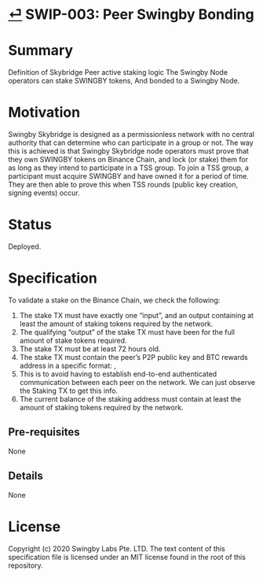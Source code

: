 # [⏎](./readme.md) SWIP-003: Peer Swingby Bonding

# Summary

Definition of Skybridge Peer active staking logic
The Swingby Node operators can stake SWINGBY tokens, And bonded to a Swingby Node.

# Motivation

Swingby Skybridge is designed as a permissionless network with no central
authority that can determine who can participate in a group or not. The way this
is achieved is that Swingby Skybridge node operators must prove that they own
SWINGBY tokens on Binance Chain, and lock (or stake) them for as long as they
intend to participate in a TSS group.
To join a TSS group, a participant must acquire SWINGBY and have owned it for a
period of time. They are then able to prove this when TSS rounds (public key
creation, signing events) occur.

# Status

Deployed.

# Specification

To validate a stake on the Binance Chain, we check the following:

1. The stake TX must have exactly one “input”, and an output containing at least the amount of staking tokens required by the network.
2. The qualifying “output” of the stake TX must have been for the full amount of stake tokens required.
3. The stake TX must be at least 72 hours old.
4. The stake TX must contain the peer’s P2P public key and BTC rewards address in a specific format: <P2P public key>,<BTC address>
5. This is to avoid having to establish end-to-end authenticated communication between each peer on the network. We can just observe the Staking TX to get this info.
6. The current balance of the staking address must contain at least the amount of staking tokens required by the network.

## Pre-requisites

None

## Details

None

# License

Copyright (c) 2020 Swingby Labs Pte. LTD. The text content of this specification file is licensed under an MIT license found in the root of this repository.
